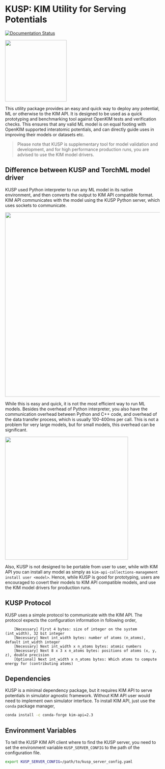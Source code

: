KUSP: KIM Utility for Serving Potentials
=========================================
[![Documentation Status](https://readthedocs.org/projects/kusp/badge/?version=latest)](https://kusp.readthedocs.io/en/latest/?badge=latest)

<img src="https://kusp.readthedocs.io/en/latest/_images/kusp.png" width="200px">

This utility package provides an easy and quick way to deploy any potential, ML
or otherwise to the KIM API. It is designed to be used as a quick prototyping and benchmarking
tool against OpenKIM tests and verification checks.
This ensures that any valid ML model is on equal footing with OpenKIM supported interatomic
potentials, and can directly guide uses in improving their models or datasets etc.

> Please note that KUSP is supplementary tool for model validation and development,
> and for high performance production runs, you are advised to use the KIM model drivers.

## Difference between KUSP and TorchML model driver
KUSP used Python interpreter to run any ML model in its native environment, and then
converts the output to KIM API compatible format. KIM API communicates with the model using
the KUSP Python server, which uses sockets to communicate.

<img src="https://kusp.readthedocs.io/en/latest/_images/KUSP_mech.png" width='600px'>

While this is easy and quick, it is  not the most efficient way to run ML models. Besides
the overhead of Python interpreter, you also have the communication overhead between
Python and C++ code, and overhead of the data transfer process, which is usually 100-400ms
per call. This is not a problem for very large models, but for small models, this overhead
can be significant.

<img src="https://kusp.readthedocs.io/en/latest/_images/transport.png" width="400px">

Also, KUSP is not designed to be portable from user to user, while with KIM API
you can install any model as simply as `kim-api-collections-management install user <model>`.
Hence, while KUSP is good for prototyping, users are encouraged to covert their models
to KIM API compatible models, and use the KIM model drivers for production runs.

## KUSP Protocol
KUSP uses a simple protocol to communicate with the KIM API. The protocol expects the
configuration information in following order,

```plaintext
    [Necessary] First 4 bytes: size of integer on the system (int_width), 32 bit integer
    [Necessary] Next int_width bytes: number of atoms (n_atoms), default int_width integer
    [Necessary] Next int_width x n_atoms bytes: atomic numbers
    [Necessary] Next 8 x 3 x n_atoms bytes: positions of atoms (x, y, z), double precision
    [Optional] Next int_width x n_atoms bytes: Which atoms to compute energy for (contributing atoms)
```

## Dependencies
KUSP is a minimal dependency package, but it requires KIM API to serve potentials in simulator
agnostic framework. Without KIM API user would need to implement own simulator interface.
To install KIM API, just use the `conda` package manager,

```bash
conda install -c conda-forge kim-api=2.3
```

## Environment Variables
To tell the KUSP KIM API client where to find the KUSP server, you need to set the
environment variable `KUSP_SERVER_CONFIG` to the path of the configuration file. 

```bash
export KUSP_SERVER_CONFIG=/path/to/kusp_server_config.yaml
```
